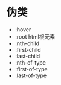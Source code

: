 # 伪类

* :hover
* :root   html根元素
* :nth-child
* :first-child
* :last-child
* :nth-of-type
* :first-of-type
* :last-of-type
